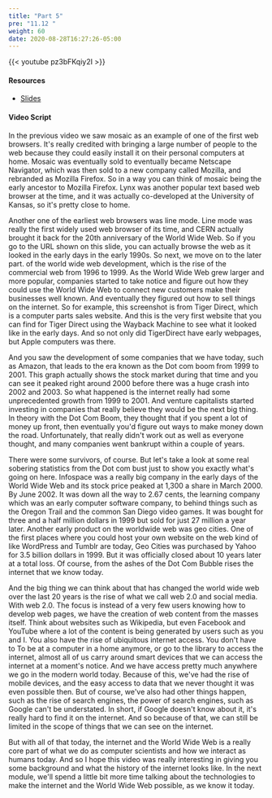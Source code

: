 ```yaml
---
title: "Part 5"
pre: "11.12 "
weight: 60
date: 2020-08-28T16:27:26-05:00
---
```


{{< youtube pz3bFKqiy2I >}}

<!-- CIS 115: PmBSF3-vdtA -->

#### Resources
* [Slides](../slides/10-History_of_the_Internet.pdf)

#### Video Script

In the previous video we saw mosaic as an example of one of the first web browsers. It's really credited with bringing a large number of people to the web because they could easily install it on their personal computers at home. Mosaic was eventually sold to eventually became Netscape Navigator, which was then sold to a new company called Mozilla, and rebranded as Mozilla Firefox. So in a way you can think of mosaic being the early ancestor to Mozilla Firefox. Lynx was another popular text based web browser at the time, and it was actually co-developed at the University of Kansas, so it's pretty close to home. 

Another one of the earliest web browsers was line mode. Line mode was really the first widely used web browser of its time, and CERN actually brought it back for the 20th anniversary of the World Wide Web. So if you go to the URL shown on this slide, you can actually browse the web as it looked in the early days in the early 1990s. So next, we move on to the later part. of the world wide web development, which is the rise of the commercial web from 1996 to 1999. As the World Wide Web grew larger and more popular, companies started to take notice and figure out how they could use the World Wide Web to connect new customers make their businesses well known. And eventually they figured out how to sell things on the internet. So for example, this screenshot is from Tiger Direct, which is a computer parts sales website. And this is the very first website that you can find for Tiger Direct using the Wayback Machine to see what it looked like in the early days. And so not only did TigerDirect have early webpages, but Apple computers was there. 

And you saw the development of some companies that we have today, such as Amazon, that leads to the era known as the Dot com boom from 1999 to 2001. This graph actually shows the stock market during that time and you can see it peaked right around 2000 before there was a huge crash into 2002 and 2003. So what happened is the internet really had some unprecedented growth from 1999 to 2001. And venture capitalists started investing in companies that really believe they would be the next big thing. In theory with the Dot Com Boom, they thought that if you spent a lot of money up front, then eventually you'd figure out ways to make money down the road. Unfortunately, that really didn't work out as well as everyone thought, and many companies went bankrupt within a couple of years. 

There were some survivors, of course. But let's take a look at some real sobering statistics from the Dot com bust just to show you exactly what's going on here. Infospace was a really big company in the early days of the World Wide Web and its stock price peaked at 1,300 a share in March 2000. By June 2002. It was down all the way to 2.67 cents, the learning company which was an early computer software company, to behind things such as the Oregon Trail and the common San Diego video games. It was bought for three and a half million dollars in 1999 but sold for just 27 million a year later. Another early product on the worldwide web was geo cities. One of the first places where you could host your own website on the web kind of like WordPress and Tumblr are today, Geo Cities was purchased by Yahoo for 3.5 billion dollars in 1999. But it was officially closed about 10 years later at a total loss. Of course, from the ashes of the Dot Com Bubble rises the internet that we know today. 

And the big thing we can think about that has changed the world wide web over the last 20 years is the rise of what we call web 2.0 and social media. With web 2.0. The focus is instead of a very few users knowing how to develop web pages, we have the creation of web content from the masses itself. Think about websites such as Wikipedia, but even Facebook and YouTube where a lot of the content is being generated by users such as you and I. You also have the rise of ubiquitous internet access. You don't have to To be at a computer in a home anymore, or go to the library to access the internet, almost all of us carry around smart devices that we can access the internet at a moment's notice. And we have access pretty much anywhere we go in the modern world today. Because of this, we've had the rise of mobile devices, and the easy access to data that we never thought it was even possible then. But of course, we've also had other things happen, such as the rise of search engines, the power of search engines, such as Google can't be understated. In short, if Google doesn't know about it, it's really hard to find it on the internet. And so because of that, we can still be limited in the scope of things that we can see on the internet. 

But with all of that today, the internet and the World Wide Web is a really core part of what we do as computer scientists and how we interact as humans today. And so I hope this video was really interesting in giving you some background and what the history of the internet looks like. In the next module, we'll spend a little bit more time talking about the technologies to make the internet and the World Wide Web possible, as we know it today.